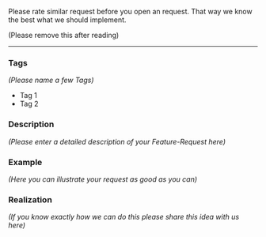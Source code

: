 Please rate similar request before you open an request.
That way we know the best what we should implement.

(Please remove this after reading)

----------------------------------------------------

### Tags
*(Please name a few Tags)*
- Tag 1
- Tag 2

### Description
 *(Please enter a detailed description of your Feature-Request here)*
 
### Example
 *(Here you can illustrate your request as good as you can)*

### Realization
 *(If you know exactly how we can do this please share this idea with us here)*
